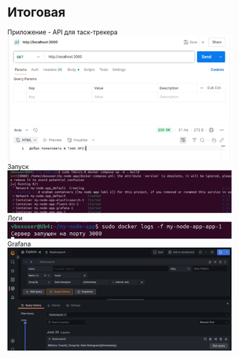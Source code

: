 # Итоговая 

Приложение - API для таск-трекера 
![img.png](img.png)
Запуск
![img_1.png](img_1.png)
Логи
![img_2.png](img_2.png)
Grafana
![img_3.png](img_3.png)


